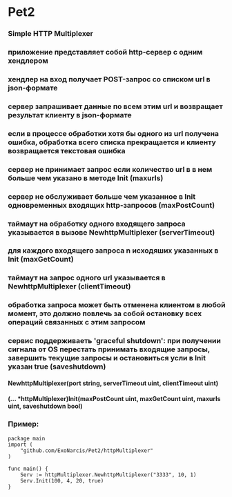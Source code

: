# Pet2
### Simple HTTP Multiplexer   
### приложение представляет собой http-сервер с одним хендлером   
### хендлер на вход получает POST-запрос со списком url в json-формате   
### сервер запрашивает данные по всем этим url и возвращает результат клиенту в json-формате   
### если в процессе обработки хотя бы одного из url получена ошибка, обработка всего списка прекращается и клиенту возвращается текстовая ошибка    
### сервер не принимает запрос если количество url в в нем больше чем указано в методе Init (maxurls)
### сервер не обслуживает больше чем указанное в Init одновременных входящих http-запросов (maxPostCount)
### таймаут на обработку одного входящего запроса указывается в вызове NewhttpMultiplexer (serverTimeout)
### для каждого входящего запроса n исходяших указанных в Init (maxGetCount)
### таймаут на запрос одного url указывается в NewhttpMultiplexer (clientTimeout)
### обработка запроса может быть отменена клиентом в любой момент, это должно повлечь за собой остановку всех операций связанных с этим запросом   
### сервис поддерживаеть 'graceful shutdown': при получении сигнала от OS перестать принимать входящие запросы, завершить текущие запросы и остановиться усли в Init указан true (saveshutdown)  

#### NewhttpMultiplexer(port string, serverTimeout uint, clientTimeout uint)
#### (... *httpMultiplexer)Init(maxPostCount uint, maxGetCount uint, maxurls uint, saveshutdown bool)

### Пример:
```
package main
import (
	"github.com/ExoNarcis/Pet2/httpMultiplexer"
)

func main() {
	Serv := httpMultiplexer.NewhttpMultiplexer("3333", 10, 1)
	Serv.Init(100, 4, 20, true)
}
```
